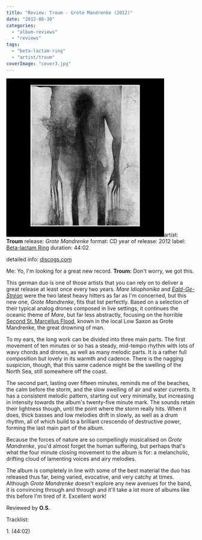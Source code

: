 ```yaml
---
title: "Review: Troum - Grote Mandrenke (2012)"
date: "2012-08-30"
categories: 
  - "album-reviews"
  - "reviews"
tags: 
  - "beta-lactam-ring"
  - "artist/troum"
coverImage: "cover3.jpg"
---
```


[![](images/cover3.jpg "troum_grotemandrenke")](http://www.eveningoflight.nl/wordpress/wp-content/uploads/2012/08/cover3.jpg)artist: **Troum** release: _Grote Mandrenke_ format: CD year of release: 2012 label: [Beta-lactam Ring](http://www.blrrecords.com/) duration: 44:02

detailed info: [discogs.com](http://www.discogs.com/Troum-Grote-Mandrenke/release/3710289)

Me: Yo, I'm looking for a great new record. **Troum:** Don't worry, we got this.

This german duo is one of those artists that you can rely on to deliver a great release at least once every two years. _Mare Idiophonika_ and [_Eald-Ge-Stréon_](http://www.eveningoflight.nl/2009/11/10/review-troum-eald-ge-streon-2009/ "Review: Troum – Eald-Ge-Stréon (2009)") were the two latest heavy hitters as far as I'm concerned, but this new one, _Grote Mandrenke_, fits that list perfectly. Based on a selection of their typical analog drones composed in live settings, it continues the oceanic theme of _Mare_, but far less abstractly, focusing on the horrible [Second St. Marcellus Flood](http://en.wikipedia.org/wiki/Grote_Mandrenke), known in the local Low Saxon as Grote Mandrenke, the great drowning of man.

To my ears, the long work can be divided into three main parts. The first movement of ten minutes or so has a steady, mid-tempo rhythm with lots of wavy chords and drones, as well as many melodic parts. It is a rather full composition but lovely in its warmth and cadence. There is the nagging suspicion, though, that this same cadence might be the swelling of the North Sea, still somewhere off the coast.

The second part, lasting over fifteen minutes, reminds me of the beaches, the calm before the storm, and the slow swelling of air and water currents. It has a consistent melodic pattern, starting out very minimally, but increasing in intensity towards the album's twenty-five minute mark. The sounds retain their lightness though, until the point where the storm really hits. When it does, thick basses and low melodies drift in slowly, as well as a drum rhythm, all of which build to a brilliant crescendo of destructive power, forming the last main part of the album.

Because the forces of nature are so compellingly musicalised on _Grote Mandrenke_, you'd almost forget the human suffering, but perhaps that's what the four minute closing movement to the album is for: a melancholic, drifting cloud of lamenting voices and airy melodies.

The album is completely in line with some of the best material the duo has released thus far, being varied, evocative, and very catchy at times. Although _Grote Mandrenke_ doesn't explore any new avenues for the band, it is convincing through and through and it'll take a lot more of albums like this before I'm tired of it. Excellent work!

Reviewed by **O.S.**

Tracklist:

1\. (44:02)

